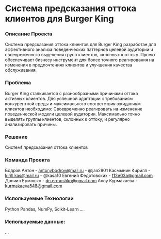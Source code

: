 # Система предсказания оттока клиентов для Burger King
### Описание Проекта
Система предсказания оттока клиентов для Burger King разработан для эффективного анализа поведенческих паттернов целевой аудитории и своевременного выделения групп клиентов, склонных к оттоку. Проект обеспечивает бизнесу инструмент для более точного реагирования на изменения в предпочтениях клиентов и улучшения качества обслуживания.

### Проблема
Burger King сталкивается с разнообразными причинами оттока активных клиентов. Для успешной адаптации к требованиям конкурентной среды и максимального соответствия ожиданиям клиентов необходимо:
Своевременно реагировать на изменение поведенческой модели целевой аудитории.
Максимально точно выделять группы клиентов, склонных к оттоку, и регулярно анализировать причины.

### Решение
Cистемf предсказания оттока клиентов 

### Команда Проекта
Бодров Антон - antonybodrov@mail.ru - @jan2801
Касмынин Кирилл - kirill.kas@mail.ru - @kasa10
Евгений Федотовских - f13e03a@gmail.com 
Даниил Ермошко - dn.ermoshko@gmail.com
Алсу Курмакаева - kurmakaeva548@gmail.com

### Используемые Технологии
Python
Pandas, NumPy, Scikit-Learn ....

### Используемые данные:
...
